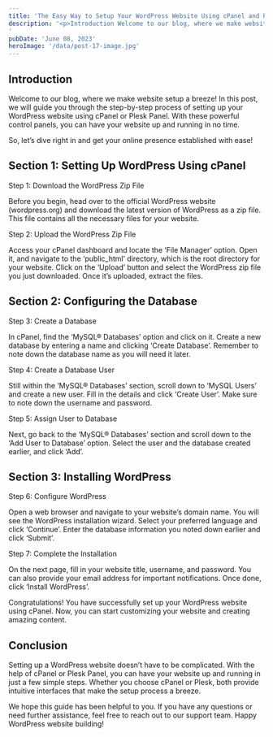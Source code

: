 ```yaml
---
title: 'The Easy Way to Setup Your WordPress Website Using cPanel and Plesk Panel'
description: '<p>Introduction Welcome to our blog, where we make website setup a breeze! In this post, we will guide you through the step-by-step process of setting up your WordPress website using cPanel or Plesk Panel. With these powerful control panels, you can have your website up and running in no time. So, let&#8217;s dive right in [&hellip;]</p>
'
pubDate: 'June 08, 2023'
heroImage: '/data/post-17-image.jpg'
---
```


<h2>Introduction</h2>
<p>Welcome to our blog, where we make website setup a breeze! In this post, we will guide you through the step-by-step process of setting up your WordPress website using cPanel or Plesk Panel. With these powerful control panels, you can have your website up and running in no time.</p>
<p>So, let&#8217;s dive right in and get your online presence established with ease!</p>
<h2>Section 1: Setting Up WordPress Using cPanel</h2>
<p>Step 1: Download the WordPress Zip File</p>
<p>Before you begin, head over to the official WordPress website (wordpress.org) and download the latest version of WordPress as a zip file. This file contains all the necessary files for your website.</p>
<p>Step 2: Upload the WordPress Zip File</p>
<p>Access your cPanel dashboard and locate the &#8216;File Manager&#8217; option. Open it, and navigate to the &#8216;public_html&#8217; directory, which is the root directory for your website. Click on the &#8216;Upload&#8217; button and select the WordPress zip file you just downloaded. Once it&#8217;s uploaded, extract the files.</p>
<h2>Section 2: Configuring the Database</h2>
<p>Step 3: Create a Database</p>
<p>In cPanel, find the &#8216;MySQL® Databases&#8217; option and click on it. Create a new database by entering a name and clicking &#8216;Create Database&#8217;. Remember to note down the database name as you will need it later.</p>
<p>Step 4: Create a Database User</p>
<p>Still within the &#8216;MySQL® Databases&#8217; section, scroll down to &#8216;MySQL Users&#8217; and create a new user. Fill in the details and click &#8216;Create User&#8217;. Make sure to note down the username and password.</p>
<p>Step 5: Assign User to Database</p>
<p>Next, go back to the &#8216;MySQL® Databases&#8217; section and scroll down to the &#8216;Add User to Database&#8217; option. Select the user and the database created earlier, and click &#8216;Add&#8217;.</p>
<h2>Section 3: Installing WordPress</h2>
<p>Step 6: Configure WordPress</p>
<p>Open a web browser and navigate to your website&#8217;s domain name. You will see the WordPress installation wizard. Select your preferred language and click &#8216;Continue&#8217;. Enter the database information you noted down earlier and click &#8216;Submit&#8217;.</p>
<p>Step 7: Complete the Installation</p>
<p>On the next page, fill in your website title, username, and password. You can also provide your email address for important notifications. Once done, click &#8216;Install WordPress&#8217;.</p>
<p>Congratulations! You have successfully set up your WordPress website using cPanel. Now, you can start customizing your website and creating amazing content.</p>
<h2>Conclusion</h2>
<p>Setting up a WordPress website doesn&#8217;t have to be complicated. With the help of cPanel or Plesk Panel, you can have your website up and running in just a few simple steps. Whether you choose cPanel or Plesk, both provide intuitive interfaces that make the setup process a breeze.</p>
<p>We hope this guide has been helpful to you. If you have any questions or need further assistance, feel free to reach out to our support team. Happy WordPress website building!</p>
